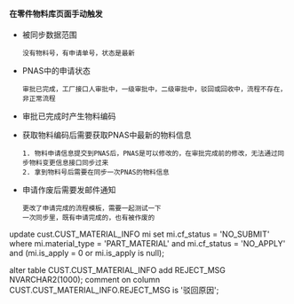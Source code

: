 #### 在零件物料库页面手动触发

- 被同步数据范围

  ```
  没有物料号，有申请单号，状态是最新
  ```

- PNAS中的申请状态

  ```
  审批已完成，工厂接口人审批中，一级审批中，二级审批中，驳回或回收中，流程不存在，非正常流程
  ```

- 审批已完成时产生物料编码

- 获取物料编码后需要获取PNAS中最新的物料信息

  ```
  1. 物料申请信息提交到PNAS后，PNAS是可以修改的，在审批完成前的修改，无法通过同步物料变更信息接口同步过来
  2. 拿到物料号后需要在同步一次PNAS的物料信息
  ```

- 申请作废后需要发邮件通知

  ```
  更改了申请完成的流程模板，需要一起测试一下
  一次同步里，既有申请完成的，也有被作废的
  ```

  

update cust.CUST_MATERIAL_INFO mi
   set mi.cf_status = 'NO_SUBMIT'
 where mi.material_type = 'PART_MATERIAL'
   and mi.cf_status = 'NO_APPLY'
   and (mi.is_apply = 0 or mi.is_apply is null);


alter table CUST.CUST_MATERIAL_INFO add REJECT_MSG NVARCHAR2(1000);
comment on column CUST.CUST_MATERIAL_INFO.REJECT_MSG is '驳回原因';